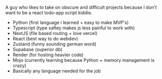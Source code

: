 A guy who likes to take on obscure and difficult projects because I don't want to be a react todo-app script kiddie.
  - Python (first language i learned + easy to make MVP's)
  - Typescript (type saftey makes js less painful to work with)
  - NextJS (file based routing + love vercel)
  - React (best way to do webdev)
  - Zustand (funny sounding german word)
  - Supabase (superior db)
  - Render (for hosting heavier code)
  - Mojo (currently learning because Python + memory management is crazy)
  - Basically any language needed for the job


